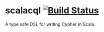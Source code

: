 # scalacql [![Build Status](https://travis-ci.org/Agrimaa/scalacql.svg?branch=master)](https://travis-ci.org/Agrimaa/scalacql)

A type safe DSL for writing Cypher in Scala.
